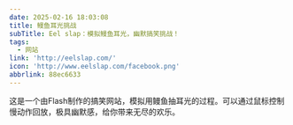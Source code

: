```yaml
---
date: 2025-02-16 18:03:08
title: 鳗鱼耳光挑战
subTitle: Eel slap：模拟鳗鱼耳光，幽默搞笑挑战！
tags:
  - 网站
link: 'http://eelslap.com/'
icon: 'http://www.eelslap.com/facebook.png'
abbrlink: 88ec6633
---
```


这是一个由Flash制作的搞笑网站，模拟用鳗鱼抽耳光的过程。可以通过鼠标控制慢动作回放，极具幽默感，给你带来无尽的欢乐。